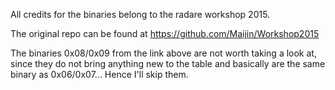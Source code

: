 All credits for the binaries belong to the radare workshop 2015.

The original repo can be found at https://github.com/Maijin/Workshop2015

The binaries 0x08/0x09 from the link above are not worth taking a look at, since they do not bring anything new to the table and basically are the same binary as 0x06/0x07... Hence I'll skip them.